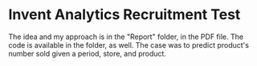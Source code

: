 # Invent Analytics Recruitment Test

The idea and my approach is in the "Report" folder, in the PDF file.
The code is available in the folder, as well.
The case was to predict product's number sold given a period, store, and product.